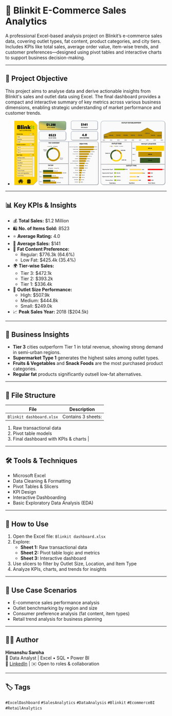 # 🛒 Blinkit E-Commerce Sales Analytics

A professional Excel-based analysis project on Blinkit’s e-commerce sales data, covering outlet types, fat content, product categories, and city tiers. Includes KPIs like total sales, average order value, item-wise trends, and customer preferences—designed using pivot tables and interactive charts to support business decision-making.

---

## 📌 Project Objective

This project aims to analyse data and derive actionable insights from Blinkit's sales and outlet data using Excel. The final dashboard provides a compact and interactive summary of key metrics across various business dimensions, enabling strategic understanding of market performance and customer trends.

+ ![Dashboard](Screenshot%202025-06-23%20215215.png)
---

## 📊 Key KPIs & Insights

- 💰 **Total Sales:** $1.2 Million  
- 🛍️ **No. of Items Sold:** 8523  
- ⭐ **Average Rating:** 4.0  
- 🧾 **Average Sales:** $141  
- 🧈 **Fat Content Preference:**
  - Regular: $776.3k (64.6%)
  - Low Fat: $425.4k (35.4%)  
- 🌍 **Tier-wise Sales:**
  - Tier 3: $472.1k
  - Tier 2: $393.2k
  - Tier 1: $336.4k  
- 🏪 **Outlet Size Performance:**
  - High: $507.9k
  - Medium: $444.8k
  - Small: $249.0k  
- 📈 **Peak Sales Year:** 2018 ($204.5k)

---

## 🧠 Business Insights

- **Tier 3** cities outperform Tier 1 in total revenue, showing strong demand in semi-urban regions.
- **Supermarket Type 1** generates the highest sales among outlet types.
- **Fruits & Vegetables** and **Snack Foods** are the most purchased product categories.
- **Regular fat** products significantly outsell low-fat alternatives.

---

## 📁 File Structure

| File | Description |
|------|-------------|
| `Blinkit dashboard.xlsx` | Contains 3 sheets:
  1. Raw transactional data  
  2. Pivot table models  
  3. Final dashboard with KPIs & charts |

---

## 🛠 Tools & Techniques

- Microsoft Excel
- Data Cleaning & Formatting
- Pivot Tables & Slicers
- KPI Design
- Interactive Dashboarding
- Basic Exploratory Data Analysis (EDA)

---

## 🧾 How to Use

1. Open the Excel file: `Blinkit dashboard.xlsx`
2. Explore:
   - **Sheet 1:** Raw transactional data  
   - **Sheet 2:** Pivot table logic and metrics  
   - **Sheet 3:** Interactive dashboard
3. Use slicers to filter by Outlet Size, Location, and Item Type
4. Analyze KPIs, charts, and trends for insights

---

## 🎯 Use Case Scenarios

- E-commerce sales performance analysis
- Outlet benchmarking by region and size
- Consumer preference analysis (fat content, item types)
- Retail trend analysis for business planning

---

## 👨‍💻 Author

**Himanshu Saroha**  
📍 Data Analyst | Excel • SQL • Power BI  
🔗 [LinkedIn](www.linkedin.com/in/himanshu-saroha-07783122b) | ✉️ Open to roles & collaboration

---

## 🏷️ Tags

`#ExcelDashboard` `#SalesAnalytics` `#DataAnalysis` `#Blinkit` `#EcommerceBI` `#RetailAnalytics`

